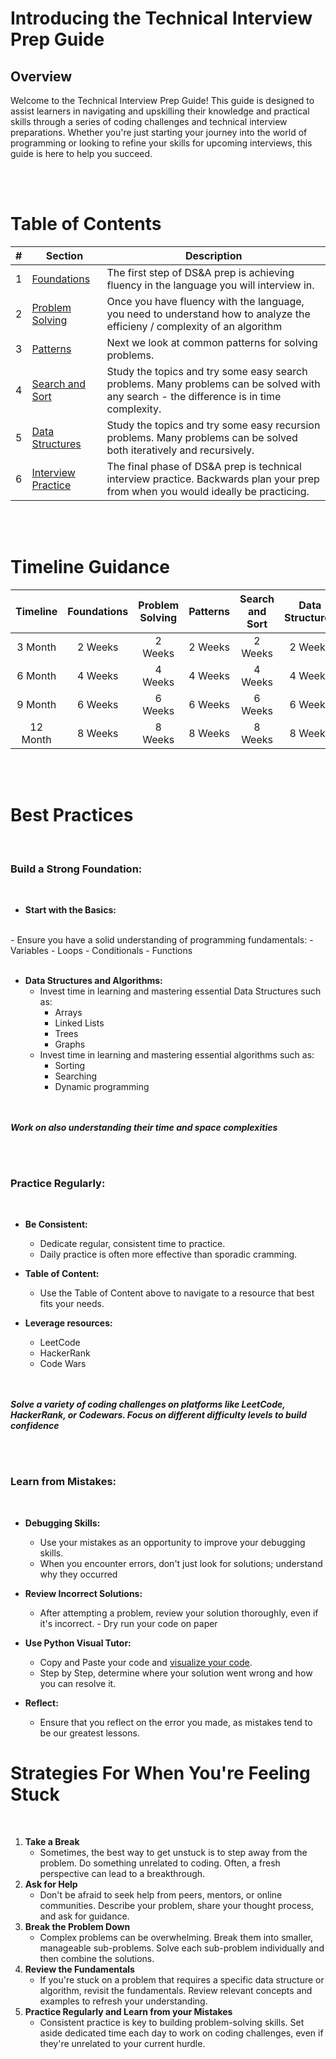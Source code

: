 # Introducing the Technical Interview Prep Guide

## Overview

Welcome to the Technical Interview Prep Guide! This guide is designed to assist learners in navigating and upskilling their knowledge and practical skills through a series of coding challenges and technical interview preparations. Whether you're just starting your journey into the world of programming or looking to refine your skills for upcoming interviews, this guide is here to help you succeed.

<br> 
<br>

# Table of Contents

| #   | Section             | Description                                   |
| --- | ------------------- | --------------------------------------------- |
| 1   | [Foundations](./1_Foundations/FOUNDATIONS.md) | The first step of DS&A prep is achieving fluency in the language you will interview in.|
| 2   | [Problem Solving](./2_Problem_Solving/PROBLEM_SOLVING.md) | Once you have fluency with the language, you need to understand how to analyze the efficieny / complexity of an algorithm |
| 3   | [Patterns](./3_Patterns/PATTERNS.md) | Next we look at common patterns for solving problems. |
| 4   | [Search and Sort](./4_%20Search_and_Sort/SEARCH_AND_SORT.md) | Study the topics and try some easy search problems.  Many problems can be solved with any search - the difference is in time complexity. |
| 5   | [Data Structures](./5_Data_Structures/DATA_STRUCTURES.md) | Study the topics and try some easy recursion problems.  Many problems can be solved both iteratively and recursively. |
| 6   | [Interview Practice](./6_Interview_Practice/INTERVIEW_PRACTICE.md) | The final phase of DS&A prep is technical interview practice. Backwards plan your prep from when you would ideally be practicing. |

<br> 
<br>

# Timeline Guidance

| Timeline | Foundations | Problem Solving  | Patterns | Search and Sort | Data Structures | Interview Practice |
| :-------: | :-------: | :-------: | :-------: | :-------: | :-------: | :-------: |
|   3 Month    |   2 Weeks      |   2 Weeks      |     2 Weeks    |   2 Weeks      |  2 Weeks       |   2 Weeks      |
|   6 Month    |   4 Weeks      |   4 Weeks      |  4 Weeks      |    4 Weeks     |   4 Weeks      |   4 Weeks      |
|   9 Month     |   6 Weeks      |   6 Weeks      |   6 Weeks      |   6 Weeks      |   6 Weeks      |   6 Weeks      |
|   12 Month     |   8 Weeks      |    8 Weeks     |    8 Weeks     |   8 Weeks      |   8 Weeks      |    8 Weeks     |

<br>
<br>

# Best Practices
<br>

### Build a Strong Foundation:
<br>

- **Start with the Basics:** 
<br>
    - Ensure you have a solid understanding of programming fundamentals:
        - Variables
        - Loops
        - Conditionals
        - Functions
<br>
<br>

- **Data Structures and Algorithms:**
    - Invest time in learning and mastering essential Data Structures such as:
        - Arrays
        - Linked Lists
        - Trees
        - Graphs 
    - Invest time in learning and mastering essential algorithms such as:
        - Sorting
        - Searching
        - Dynamic programming
    <br>
    <br>

***Work on also understanding their time and space complexities***

<br>
<br>

### Practice Regularly:
<br>

- **Be Consistent:** 
    - Dedicate regular, consistent time to practice.
    - Daily practice is often more effective than sporadic cramming.

- **Table of Content:**
    - Use the Table of Content above to navigate to a resource that best fits your needs.

- **Leverage resources:** 
    - LeetCode
    - HackerRank
    - Code Wars

    <br>
    <br>
    
 ***Solve a variety of coding challenges on platforms like LeetCode, HackerRank, or Codewars. Focus on different difficulty levels to build confidence***

 <br>
 <br>

### Learn from Mistakes:

<br>

- **Debugging Skills:**
    - Use your mistakes as an opportunity to improve your debugging skills.
    - When you encounter errors, don't just look for solutions; understand why they occurred 

- **Review Incorrect Solutions:**
    - After attempting a problem, review your solution thoroughly, even if it's incorrect. - Dry run your code on paper
- **Use Python Visual Tutor:**
    - Copy and Paste your code and [visualize your code](https://pythontutor.com/visualize.html#mode=edit).
    - Step by Step, determine where your solution went wrong and how you can resolve it. 
- **Reflect:**
    - Ensure that you reflect on the error you made, as mistakes tend to be our greatest lessons. 



# Strategies For When You're Feeling Stuck

<br>

1. **Take a Break**
     - Sometimes, the best way to get unstuck is to step away from the problem. Do something unrelated to coding. Often, a fresh perspective can lead to a breakthrough.
2. **Ask for Help**
    - Don't be afraid to seek help from peers, mentors, or online communities. Describe your problem, share your thought process, and ask for guidance. 
3. **Break the Problem Down**
    - Complex problems can be overwhelming. Break them into smaller, manageable sub-problems. Solve each sub-problem individually and then combine the solutions.
4. **Review the Fundamentals**
    - If you're stuck on a problem that requires a specific data structure or algorithm, revisit the fundamentals. Review relevant concepts and examples to refresh your understanding.
5. **Practice Regularly and Learn from your Mistakes**
    - Consistent practice is key to building problem-solving skills. Set aside dedicated time each day to work on coding challenges, even if they're unrelated to your current hurdle.